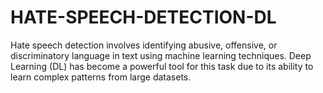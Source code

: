 # HATE-SPEECH-DETECTION-DL
Hate speech detection involves identifying abusive, offensive, or discriminatory language in text using machine learning techniques. Deep Learning (DL) has become a powerful tool for this task due to its ability to learn complex patterns from large datasets.
